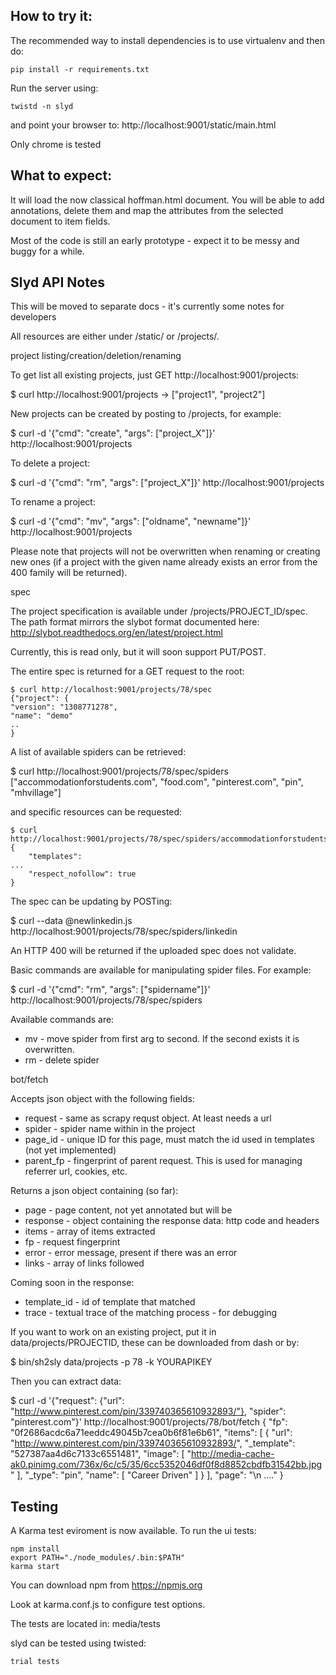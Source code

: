 How to try it:
--------------

The recommended way to install dependencies is to use virtualenv and
then do:

	pip install -r requirements.txt

Run the server using:

	twistd -n slyd

and point your browser to:
	http://localhost:9001/static/main.html

Only chrome is tested

What to expect:
---------------

It will load the now classical hoffman.html document. You will be able
to add annotations, delete them and map the attributes from the selected
document to item fields.

Most of the code is still an early prototype - expect it to be messy and
buggy for a while.


Slyd API Notes
--------------

This will be moved to separate docs - it's currently some notes for developers

All resources are either under /static/ or /projects/.


project listing/creation/deletion/renaming

To get list all existing projects, just GET http://localhost:9001/projects:

$ curl http://localhost:9001/projects -> ["project1", "project2"]

New projects can be created by posting to /projects, for example:

$ curl -d '{"cmd": "create", "args": ["project_X"]}' http://localhost:9001/projects

To delete a project:

$ curl -d '{"cmd": "rm", "args": ["project_X"]}' http://localhost:9001/projects

To rename a project:

$ curl -d '{"cmd": "mv", "args": ["oldname", "newname"]}' http://localhost:9001/projects

Please note that projects will not be overwritten when renaming or creating new ones (if a project
with the given name already exists an error from the 400 family will be returned).

spec

The project specification is available under /projects/PROJECT_ID/spec. The path format
mirrors the slybot format documented here:
http://slybot.readthedocs.org/en/latest/project.html

Currently, this is read only, but it will soon support PUT/POST.

The entire spec is returned for a GET request to the root:

	$ curl http://localhost:9001/projects/78/spec
	{"project": {
    "version": "1308771278",
    "name": "demo"
    ..
	}

A list of available spiders can be retrieved:

  $ curl http://localhost:9001/projects/78/spec/spiders
["accommodationforstudents.com", "food.com", "pinterest.com", "pin", "mhvillage"]

and specific resources can be requested:

	$ curl http://localhost:9001/projects/78/spec/spiders/accommodationforstudents.com
	{
    	"templates":
    ...
	    "respect_nofollow": true
	}

The spec can be updating by POSTing:

  $ curl --data @newlinkedin.js http://localhost:9001/projects/78/spec/spiders/linkedin

An HTTP 400 will be returned if the uploaded spec does not validate.

Basic commands are available for manipulating spider files. For example:

  $ curl -d '{"cmd": "rm", "args": ["spidername"]}' http://localhost:9001/projects/78/spec/spiders

Available commands are:
* mv - move spider from first arg to second. If the second exists it is overwritten.
* rm - delete spider


bot/fetch

Accepts json object with the following fields:
* request - same as scrapy requst object. At least needs a url
* spider - spider name within in the project
* page_id - unique ID for this page, must match the id used in templates (not yet implemented)
* parent_fp - fingerprint of parent request. This is used for managing referrer url, cookies, etc.

Returns a json object containing (so far):
* page - page content, not yet annotated but will be
* response - object containing the response data: http code and headers
* items - array of items extracted
* fp - request fingerprint
* error - error message, present if there was an error
* links - array of links followed

Coming soon in the response:
* template_id - id of template that matched
* trace - textual trace of the matching process - for debugging


If you want to work on an existing project, put it in data/projects/PROJECTID, these can be downloaded from dash or by:

$ bin/sh2sly data/projects -p 78 -k YOURAPIKEY

Then you can extract data:

$ curl -d '{"request": {"url": "http://www.pinterest.com/pin/339740365610932893/"}, "spider": "pinterest.com"}' http://localhost:9001/projects/78/bot/fetch
{
  "fp": "0f2686acdc6a71eeddc49045b7cea0b6f81e6b61",
   "items": [
      {
         "url": "http://www.pinterest.com/pin/339740365610932893/",
         "_template": "527387aa4d6c7133c6551481",
         "image": [
            "http://media-cache-ak0.pinimg.com/736x/6c/c5/35/6cc5352046df0f8d8852cbdfb31542bb.jpg"
         ],
         "_type": "pin",
         "name": [
            "Career Driven"
         ]
      }
   ],
   "page": "<!DOCTYPE html>\n ...."
}

Testing
-------

A Karma test eviroment is now available. To run the ui tests:

    npm install
    export PATH="./node_modules/.bin:$PATH"
    karma start

You can download npm from https://npmjs.org

Look at karma.conf.js to configure test options.

The tests are located in:
  media/tests

slyd can be tested using twisted:

    trial tests
